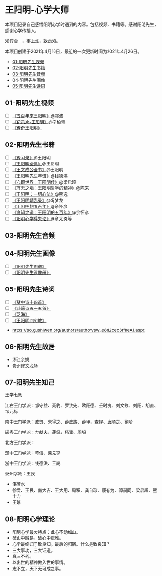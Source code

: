 # 王阳明-心学大师

本项目记录自己感悟阳明心学时遇到的内容。包括视频，书籍等。感谢阳明先生，感谢心学传播人。

知行合一，事上炼，致良知。

本项目创建于2021年4月16日，最近的一次更新时间为2021年4月26日。

- [01-阳明先生视频]()
- [02-阳明先生书籍]()
- [03-阳明先生音频]()
- [04-阳明先生画像]()
- [05-阳明先生诗词]()

## 01-阳明先生视频

- [ ] [《五百年来王阳明》](https://www.bilibili.com/bangumi/play/ss31816)@郦波
- [ ] [《纪录片-王阳明》](https://github.com/0e0w/WangYangMing/blob/main/01-%E9%98%B3%E6%98%8E%E5%85%88%E7%94%9F%E8%A7%86%E9%A2%91/%E3%80%8A%E7%BA%AA%E5%BD%95%E7%89%87%E7%8E%8B%E9%98%B3%E6%98%8E%E3%80%8B.md)@辛柏青
- [ ] [《传奇王阳明》]()

## 02-阳明先生书籍

- [ ] [《传习录》]()@王阳明
- [ ] [《王阳明全集》]()@王阳明
- [ ] [《王文成公全书》]()@王阳明
- [ ] [《王阳明先生年谱》]()@钱德洪
- [ ] [《心即世界：王阳明传》]()@梁启超
- [ ] [《有无之境：王阳明哲学的精神》]()@陈来
- [ ] [《王阳明：一切心法》]()@熊逸
- [ ] [《王阳明靖乱录》]()@冯梦龙
- [ ] [《王阳明的五百年》](https://item.jd.com/10029139837549.html)@余怀彦
- [ ] [《良知之道：王阳明的五百年》](https://item.jd.com/71933377357.html)@余怀彦
- [ ] [《阳明心学得失论》]()@章太炎等

## 03-阳明先生音频

## 04-阳明先生画像

- [ ] [《阳明先生图谱》]()
- [ ] [《阳明先生遗像册》]()

## 05-阳明先生诗词

- [ ] [《狱中诗十四首》]()
- [ ] [《赴谪诗五十五首》](http://www.360doc.com/content/16/0512/07/1383524_558404383.shtml)
- [ ] [《泛海》]()
- [ ] [《王阳明四句教》]()
- https://so.gushiwen.org/authors/authorvsw_e8d2cec3ffbeA1.aspx

## 06-阳明先生故居

- 浙江余姚
- 贵州修文龙场

## 07-阳明先生知己

王学七派

江右王门学派：邹守益、聂豹、罗洪先、欧阳德、壬时槐、刘文敏、刘阳、胡直、邹元标

南中王门学派：戚贤、朱得之、薛应旂、薛甲，查铎、唐顺之、徐阶

闽粤王门学派：方献夫、薛侃，杨骥、周坦

北方王门学派：

楚中王门学派：蒋信、冀元亨

浙中王门学派：钱德洪、王畿

泰州学派：王艮

- 湛若水
- 徐爱、王艮、南大吉、王大用、周积、龚自珍、康有为、谭嗣同、梁启超、熊十力
- 王琼

## 08-阳明心学理论

- 阳明心学最大特点：此心不动如山。
- 破山中贼易，破心中贼难。
- 心学最终归于致良知。最后的归宿。什么是致良知？
- 三大事功，三大证道。
- 真三不朽。
- 以出世的精神做入世的事情。
- 志不立，天下无可成之事。
